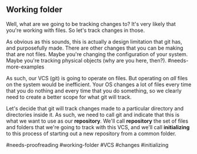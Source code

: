 ## Working folder

Well, what are we going to be tracking changes to? It's very likely that you're working with files. So let's track changes in those.

As obvious as this sounds, this is actually a design limitation that git has, and purposefully made. There are other changes that you can be making that are not files. Maybe you're changing the configuration of your system. Maybe you're tracking physical objects (why are you here, then?). #needs-more-examples

As such, our VCS (git) is going to operate on files. But operating on _all_ files on the system would be inefficient. Your OS changes a lot of files every time that you do nothing and every time that you do something, so we clearly need to create a better scope for what git will track.

Let's decide that git will track changes made to a particular directory and directories inside it. As such, we need to call git and indicate that this is what we want to use as our **repository**. We'll call **repository** the set of files and folders that we're going to track with this VCS, and we'll call **initializing** to this process of starting out a new repository from a common folder.

#needs-proofreading #working-folder #VCS #changes #initializing